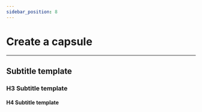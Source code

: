 ```yaml
---
sidebar_position: 8
---
```


# Create a capsule



_______________

## Subtitle template
### H3 Subtitle template
#### H4 Subtitle template

